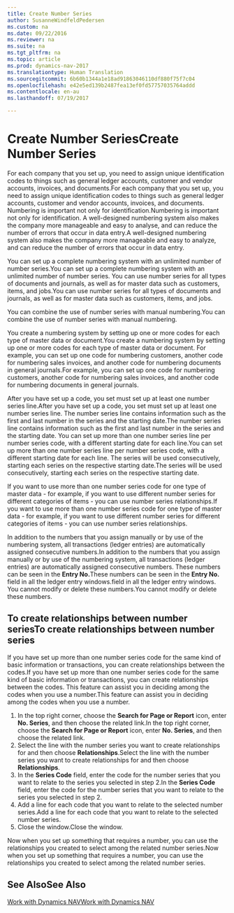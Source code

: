 ```yaml
---
title: Create Number Series
author: SusanneWindfeldPedersen
ms.custom: na
ms.date: 09/22/2016
ms.reviewer: na
ms.suite: na
ms.tgt_pltfrm: na
ms.topic: article
ms.prod: dynamics-nav-2017
ms.translationtype: Human Translation
ms.sourcegitcommit: 6b60b1344a1e18ad91863046110df880f75f7c04
ms.openlocfilehash: e42e5ed139b2487fea13ef0fd57757035764addd
ms.contentlocale: en-au
ms.lasthandoff: 07/19/2017

---
```


# <a name="create-number-series"></a><span data-ttu-id="1bd2f-102">Create Number Series</span><span class="sxs-lookup"><span data-stu-id="1bd2f-102">Create Number Series</span></span>

<span data-ttu-id="1bd2f-103">For each company that you set up, you need to assign unique identification codes to things such as general ledger accounts, customer and vendor accounts, invoices, and documents.</span><span class="sxs-lookup"><span data-stu-id="1bd2f-103">For each company that you set up, you need to assign unique identification codes to things such as general ledger accounts, customer and vendor accounts, invoices, and documents.</span></span> <span data-ttu-id="1bd2f-104">Numbering is important not only for identification.</span><span class="sxs-lookup"><span data-stu-id="1bd2f-104">Numbering is important not only for identification.</span></span> <span data-ttu-id="1bd2f-105">A well-designed numbering system also makes the company more manageable and easy to analyse, and can reduce the number of errors that occur in data entry.</span><span class="sxs-lookup"><span data-stu-id="1bd2f-105">A well-designed numbering system also makes the company more manageable and easy to analyze, and can reduce the number of errors that occur in data entry.</span></span>

<span data-ttu-id="1bd2f-106">You can set up a complete numbering system with an unlimited number of number series.</span><span class="sxs-lookup"><span data-stu-id="1bd2f-106">You can set up a complete numbering system with an unlimited number of number series.</span></span> <span data-ttu-id="1bd2f-107">You can use number series for all types of documents and journals, as well as for master data such as customers, items, and jobs.</span><span class="sxs-lookup"><span data-stu-id="1bd2f-107">You can use number series for all types of documents and journals, as well as for master data such as customers, items, and jobs.</span></span>

<span data-ttu-id="1bd2f-108">You can combine the use of number series with manual numbering.</span><span class="sxs-lookup"><span data-stu-id="1bd2f-108">You can combine the use of number series with manual numbering.</span></span>

<span data-ttu-id="1bd2f-109">You create a numbering system by setting up one or more codes for each type of master data or document.</span><span class="sxs-lookup"><span data-stu-id="1bd2f-109">You create a numbering system by setting up one or more codes for each type of master data or document.</span></span> <span data-ttu-id="1bd2f-110">For example, you can set up one code for numbering customers, another code for numbering sales invoices, and another code for numbering documents in general journals.</span><span class="sxs-lookup"><span data-stu-id="1bd2f-110">For example, you can set up one code for numbering customers, another code for numbering sales invoices, and another code for numbering documents in general journals.</span></span>

<span data-ttu-id="1bd2f-111">After you have set up a code, you set must set up at least one number series line.</span><span class="sxs-lookup"><span data-stu-id="1bd2f-111">After you have set up a code, you set must set up at least one number series line.</span></span> <span data-ttu-id="1bd2f-112">The number series line contains information such as the first and last number in the series and the starting date.</span><span class="sxs-lookup"><span data-stu-id="1bd2f-112">The number series line contains information such as the first and last number in the series and the starting date.</span></span> <span data-ttu-id="1bd2f-113">You can set up more than one number series line per number series code, with a different starting date for each line.</span><span class="sxs-lookup"><span data-stu-id="1bd2f-113">You can set up more than one number series line per number series code, with a different starting date for each line.</span></span> <span data-ttu-id="1bd2f-114">The series will be used consecutively, starting each series on the respective starting date.</span><span class="sxs-lookup"><span data-stu-id="1bd2f-114">The series will be used consecutively, starting each series on the respective starting date.</span></span>

<span data-ttu-id="1bd2f-115">If you want to use more than one number series code for one type of master data - for example, if you want to use different number series for different categories of items - you can use number series relationships.</span><span class="sxs-lookup"><span data-stu-id="1bd2f-115">If you want to use more than one number series code for one type of master data - for example, if you want to use different number series for different categories of items - you can use number series relationships.</span></span>

<span data-ttu-id="1bd2f-116">In addition to the numbers that you assign manually or by use of the numbering system, all transactions (ledger entries) are automatically assigned consecutive numbers.</span><span class="sxs-lookup"><span data-stu-id="1bd2f-116">In addition to the numbers that you assign manually or by use of the numbering system, all transactions (ledger entries) are automatically assigned consecutive numbers.</span></span> <span data-ttu-id="1bd2f-117">These numbers can be seen in the **Entry No.**</span><span class="sxs-lookup"><span data-stu-id="1bd2f-117">These numbers can be seen in the **Entry No.**</span></span> <span data-ttu-id="1bd2f-118">field in all the ledger entry windows.</span><span class="sxs-lookup"><span data-stu-id="1bd2f-118">field in all the ledger entry windows.</span></span> <span data-ttu-id="1bd2f-119">You cannot modify or delete these numbers.</span><span class="sxs-lookup"><span data-stu-id="1bd2f-119">You cannot modify or delete these numbers.</span></span>

## <a name="to-create-relationships-between-number-series"></a><span data-ttu-id="1bd2f-120">To create relationships between number series</span><span class="sxs-lookup"><span data-stu-id="1bd2f-120">To create relationships between number series</span></span>
<span data-ttu-id="1bd2f-121">If you have set up more than one number series code for the same kind of basic information or transactions, you can create relationships between the codes.</span><span class="sxs-lookup"><span data-stu-id="1bd2f-121">If you have set up more than one number series code for the same kind of basic information or transactions, you can create relationships between the codes.</span></span> <span data-ttu-id="1bd2f-122">This feature can assist you in deciding among the codes when you use a number.</span><span class="sxs-lookup"><span data-stu-id="1bd2f-122">This feature can assist you in deciding among the codes when you use a number.</span></span>

1. <span data-ttu-id="1bd2f-123">In the top right corner, choose the **Search for Page or Report** icon, enter **No. Series**, and then choose the related link.</span><span class="sxs-lookup"><span data-stu-id="1bd2f-123">In the top right corner, choose the **Search for Page or Report** icon, enter **No. Series**, and then choose the related link.</span></span>
2. <span data-ttu-id="1bd2f-124">Select the line with the number series you want to create relationships for and then choose **Relationships**.</span><span class="sxs-lookup"><span data-stu-id="1bd2f-124">Select the line with the number series you want to create relationships for and then choose **Relationships**.</span></span>
3. <span data-ttu-id="1bd2f-125">In the **Series Code** field, enter the code for the number series that you want to relate to the series you selected in step 2.</span><span class="sxs-lookup"><span data-stu-id="1bd2f-125">In the **Series Code** field, enter the code for the number series that you want to relate to the series you selected in step 2.</span></span>
4. <span data-ttu-id="1bd2f-126">Add a line for each code that you want to relate to the selected number series.</span><span class="sxs-lookup"><span data-stu-id="1bd2f-126">Add a line for each code that you want to relate to the selected number series.</span></span>
5. <span data-ttu-id="1bd2f-127">Close the window.</span><span class="sxs-lookup"><span data-stu-id="1bd2f-127">Close the window.</span></span>

<span data-ttu-id="1bd2f-128">Now when you set up something that requires a number, you can use the relationships you created to select among the related number series.</span><span class="sxs-lookup"><span data-stu-id="1bd2f-128">Now when you set up something that requires a number, you can use the relationships you created to select among the related number series.</span></span>

## <a name="see-also"></a><span data-ttu-id="1bd2f-129">See Also</span><span class="sxs-lookup"><span data-stu-id="1bd2f-129">See Also</span></span>
[<span data-ttu-id="1bd2f-130">Work with Dynamics NAV</span><span class="sxs-lookup"><span data-stu-id="1bd2f-130">Work with Dynamics NAV</span></span>](ui-work-product.md)

